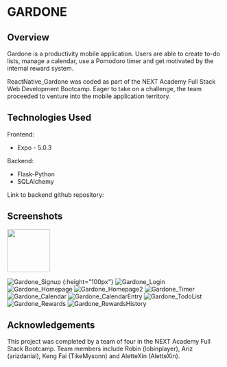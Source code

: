 # GARDONE 

## Overview
Gardone is a productivity mobile application. Users are able to create to-do lists, manage a calendar, use a Pomodoro timer and get motivated by the internal reward system. 

ReactNative_Gardone was coded as part of the NEXT Academy Full Stack Web Development Bootcamp. Eager to take on a challenge, the team proceeded to venture into the mobile application territory. 


## Technologies Used
Frontend: 
- Expo - 5.0.3

Backend: 
- Flask-Python
- SQLAlchemy 

Link to backend github repository: 


## Screenshots

<img src="https://user-images.githubusercontent.com/85789376/127609299-5d387b6c-ec2a-4e27-b603-8605b9985bdd.PNG" height="100">

![Gardone_Signup](https://user-images.githubusercontent.com/85789376/127609299-5d387b6c-ec2a-4e27-b603-8605b9985bdd.PNG) {:height="100px"}
![Gardone_Login](https://user-images.githubusercontent.com/85789376/127609308-b52a4486-fdbd-403a-8250-b660109fb172.PNG)
![Gardone_Homepage](https://user-images.githubusercontent.com/85789376/127609290-1e970fb7-b942-440f-bf96-71a7deedc553.PNG)
![Gardone_Homepage2](https://user-images.githubusercontent.com/85789376/127609350-f2ea4e2c-d558-42f1-9e26-3f6a0724b700.PNG)
![Gardone_Timer](https://user-images.githubusercontent.com/85789376/127609347-381656eb-98fc-429e-84d6-c800406c9192.PNG)
![Gardone_Calendar](https://user-images.githubusercontent.com/85789376/127609346-62f64068-c37c-46c8-bcdb-867069bd2a69.PNG)
![Gardone_CalendarEntry](https://user-images.githubusercontent.com/85789376/127609343-4b3cae00-958b-405b-b136-cfa5be37cce0.PNG)
![Gardone_TodoList](https://user-images.githubusercontent.com/85789376/127609338-fdd132d2-80cf-4bd0-be50-085355ef1d27.PNG)
![Gardone_Rewards](https://user-images.githubusercontent.com/85789376/127609337-025c8158-cf43-4822-92c5-d2a857a48d2b.PNG)
![Gardone_RewardsHistory](https://user-images.githubusercontent.com/85789376/127609324-13cfef94-50ef-446b-90c9-0407dcc480a5.PNG)


## Acknowledgements

This project was completed by a team of four in the NEXT Academy Full Stack Bootcamp. Team members include Robin (lobinplayer), Ariz (arizdanial), Keng Fai (TikeMysonn) and AletteXin (AletteXin). 

